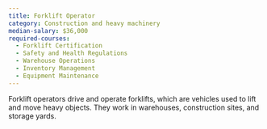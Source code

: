 ```yaml
---
title: Forklift Operator
category: Construction and heavy machinery
median-salary: $36,000
required-courses:
  - Forklift Certification
  - Safety and Health Regulations
  - Warehouse Operations
  - Inventory Management
  - Equipment Maintenance
---
```


Forklift operators drive and operate forklifts, which are vehicles used to lift and move heavy objects. They work in warehouses, construction sites, and storage yards.